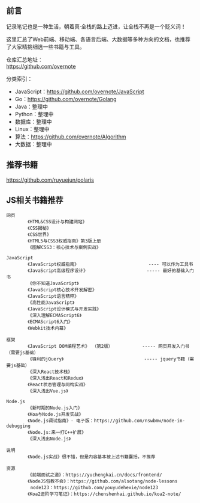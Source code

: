 ## 前言

记录笔记也是一种生活，朝着真·全栈的路上迈进，让全栈不再是一个贬义词！  

这里汇总了Web前端、移动端、各语言后端、大数据等多种方向的文档，也推荐了大家精挑细选一些书籍与工具。 

仓库汇总地址：  
https://github.com/overnote   

分类索引：  
- JavaScript：https://github.com/overnote/JavaScript
- Go：https://github.com/overnote/Golang
- Java：整理中
- Python：整理中
- 数据库：整理中
- Linux：整理中
- 算法：https://github.com/overnote/Algorithm
- 大数据：整理中

## 推荐书籍
https://github.com/ruyuejun/polaris


## JS相关书籍推荐
```
网页
        《HTML&CSS设计与构建网站》
        《CSS揭秘》
        《CSS世界》
        《HTML5与CSS3权威指南》第3版上册
        《图解CSS3：核心技术与案例实战》

JavaScript
        《JavaScript权威指南》                          ---- 可以作为工具书
        《JavaScript高级程序设计》                      ----- 最好的基础入门书
        《你不知道JavaScript》
        《JavaScript核心技术开发解密》   
        《JavaScript语言精粹》
        《高性能JavaScript》
        《JavaScript设计模式与开发实践》 
        《深入理解ECMAScript6》         
        《ECMAScript6入门》  
        《Webkit技术内幕》

框架
        《JavaScript DOM编程艺术》 （第2版）           ----- 网页开发入门书（需要js基础）
        《锋利的jQuery》                              ----- jquery书籍（需要js基础）
        《深入React技术栈》
        《深入浅出React和Redux》
        《React状态管理与同构实战》
        《深入浅出Vue.js》
        
Node.js
        《新时期的Node.js入门》
        《Koa与Node.js开发实战》  
        《Node.js调试指南》- 电子版：https://github.com/nswbmw/node-in-debugging
        《Node.js:来一打C++扩展》       
        《深入浅出Node.js》  

说明
        《Node.js实战》很不错，但是内容基本被上述书籍囊括，不推荐

资源
        《前端面试之道》：https://yuchengkai.cn/docs/frontend/
        《NodeJS包教不会》：https://github.com/alsotang/node-lessons   
         node123：https://github.com/youyudehexie/node123     
        《Koa2进阶学习笔记》：https://chenshenhai.github.io/koa2-note/
```
